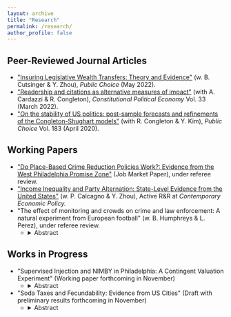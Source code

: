 ```yaml
---
layout: archive
title: "Research"
permalink: /research/
author_profile: false
---
```


## Peer-Reviewed Journal Articles
- ["Insuring Legislative Wealth Transfers: Theory and Evidence"](https://dx.doi.org/10.2139/ssrn.3375405) (w. B. Cutsinger & Y. Zhou),  <i>Public Choice</i> (May 2022).
- ["Readership and citations as alternative measures of impact"](https://link.springer.com/article/10.1007/s10602-021-09333-x) (with A. Cardazzi & R. Congleton),  <i>Constitutional Political Economy</i> Vol. 33 (March 2022).
- ["On the stability of US politics: post-sample forecasts and refinements of the Congleton-Shughart models"](https://link.springer.com/article/10.1007/s11127-019-00689-1) (with R. Congleton & Y. Kim), <i>Public Choice</i> Vol. 183 (April 2020).


## Working Papers
- ["Do Place-Based Crime Reduction Policies Work?: Evidence from the West Philadelphia Promise Zone"](https://dx.doi.org/10.2139/ssrn.3956747) (Job Market Paper), under referee review.
- ["Income Inequality and Party Alternation: State-Level Evidence from the United States"](https://dx.doi.org/10.2139/ssrn.3870344) (w. P. Calcagno & Y. Zhou), Active R&R at <i>Contemporary Economic Policy.</i>
- "The effect of monitoring and crowds on crime and law enforcement: A natural experiment from European football" (w. B. Humphreys & L. Perez), under referee review.
  - <details><summary>Abstract</summary> Technological advancements like the presence of smart phones and body cameras have led to increased monitoring of police, but little evidence exists on their impact. We address these problems using data on fouls from football matches in five European football leagues over six seasons. This period contains exogenous changes in monitor-ing rule enforcers through introduction of Video Assistant Referee review and limited “bystanders” from Covid-19 restrictions. Results from difference-in-differences models estimated separately for each league indicate that both events influenced the number of fouls called with substantial heterogeneity across leagues and home/away teams.</details>

## Works in Progress
- "Supervised Injection and NIMBY in Philadelphia: A Contingent Valuation Experiment" (Working paper forthcoming in November)
  - <details><summary>Abstract</summary> Fentanyl overdose is the number one cause of death for Americans aged 18-45. Recently, an organization known as Safehouse attempted to open a "Supervised-Injection Facility" in South Philadelphia. Here, intravenous drug-users would be able to use drugs under medical supervision and without legal repercussions within the walls of the facility. Upon progressing past legal hurdles and planning a relatively short-noticed opening, the organization faced immense backlash and "not in my backyard'' (NIMBY) sentiment from the local community, ultimately leading to the cancellation of the site. I apply discrete-choice and contingent valuation survey techniques to this novel scenario in the city of Philadelphia. I find that a randomly assigned information treatment is effective in increasing respondents' openness to an SIF in their area. Additionally, I find that the perceived cost to residents of an SIF on their block is high: potentially thousands of dollars per month. I also find strong evidence of a NIMBY effect, where approximately one half of respondents who support the opening of an SIF relatively far away from them oppose or are unsure of its placement within a mile of their residence. </details>
- "Soda Taxes and Fecundability: Evidence from US Cities" (Draft with preliminary results forthcoming in November)
  - <details><summary>Abstract</summary> This paper provides the first causal analysis of whether Sugar-Sweetened Beverage (SSB) taxes inadvertently led to increased fecundability within the population. I perform a synthetic control analysis using county-level natality data. Preliminary results forthcoming.</details>
